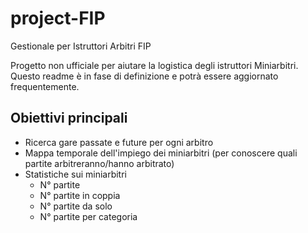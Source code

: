# project-FIP
Gestionale per Istruttori Arbitri FIP

Progetto non ufficiale per aiutare la logistica degli istruttori Miniarbitri. 
Questo readme è in fase di definizione e potrà essere aggiornato frequentemente.

## Obiettivi principali
- Ricerca gare passate e future per ogni arbitro
- Mappa temporale dell'impiego dei miniarbitri (per conoscere quali partite arbitreranno/hanno arbitrato)
- Statistiche sui miniarbitri
  - N° partite
  - N° partite in coppia
  - N° partite da solo
  - N° partite per categoria
